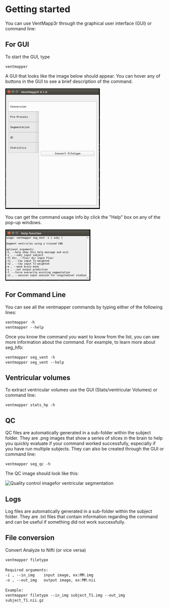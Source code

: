 # Getting started

You can use VentMapp3r through the graphical user interface (GUI) or command line:

## For GUI

To start the GUI, type

    ventmapper

A GUI that looks like the image below should appear. You can hover any of buttons in the GUI to see a brief description of the command.

![Graphical user interface for the Dasher application](images/ventmapper_gui.png)

You can get the command usage info by click the "Help" box on any of the pop-up windows.

![Help screen for graphical user interface for Dasher application](images/ventmapper_help.png)

## For Command Line

You can see all the ventmapper commands by typing either of the following lines:

    ventmapper -h
    ventmapper --help

Once you know the command you want to know from the list, you can see more information about the command. For example, to learn more about seg_hfb:

    ventmapper seg_vent -h
    ventmapper seg_vent --help

## Ventricular volumes
To extract ventricular volumes use the GUI (Stats/ventricular Volumes) or command line:

    ventmapper stats_hp -h

## QC
QC files are automatically generated in a sub-folder within the subject folder.
They are .png images that show a series of slices in the brain to
help you quickly evaluate if your command worked successfully,
especially if you have run multiple subjects.
They can also be created through the GUI or command line:

    ventmapper seg_qc -h

The QC image should look like this:

![Quality control imagefor ventricular segmentation](images/vent_qc_corr.png)


## Logs
Log files are automatically generated in a sub-folder within the subject folder.
They are .txt files that contain information regarding the command
and can be useful if something did not work successfully.

## File conversion

Convert Analyze to Nifti (or vice versa)

    ventmapper filetype

    Required arguments:
    -i , --in_img    input image, ex:MM.img
    -o , --out_img   output image, ex:MM.nii

    Example:
    ventmapper filetype --in_img subject_T1.img --out_img subject_T1.nii.gz


